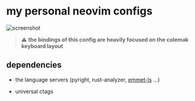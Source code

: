 # my personal neovim configs


![screenshot](https://i.postimg.cc/CLR65y3q/neovim-screenshot.png)

> :warning: **the bindings of this config are heavily focused on the colemak keyboard layout**

## dependencies 

- the language servers (pyright, rust-analyzer, [emmet-ls](https://github.com/aca/emmet-ls) ...)

- universal ctags 
